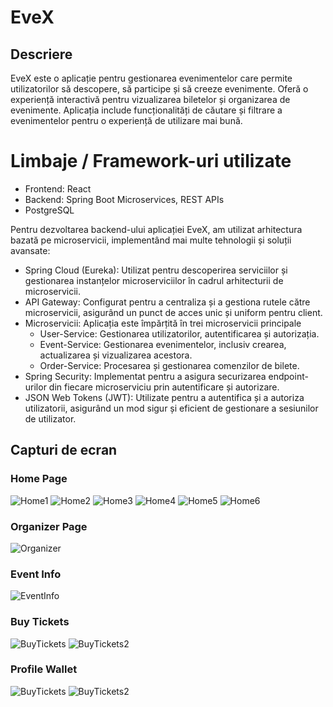 # EveX
## Descriere
EveX este o aplicație pentru gestionarea evenimentelor care permite utilizatorilor să descopere, să participe și să creeze evenimente. Oferă o experiență interactivă pentru vizualizarea biletelor și organizarea de evenimente.
Aplicația include funcționalități de căutare și filtrare a evenimentelor pentru o experiență de utilizare mai bună.

# Limbaje / Framework-uri utilizate
- Frontend: React
- Backend: Spring Boot Microservices, REST APIs
- PostgreSQL

Pentru dezvoltarea backend-ului aplicației EveX, am utilizat arhitectura bazată pe microservicii, implementând mai multe tehnologii și soluții avansate:
- Spring Cloud (Eureka): Utilizat pentru descoperirea serviciilor și gestionarea instanțelor microserviciilor în cadrul arhitecturii de microservicii.
- API Gateway: Configurat pentru a centraliza și a gestiona rutele către microservicii, asigurând un punct de acces unic și uniform pentru client.
- Microservicii: Aplicația este împărțită în trei microservicii principale
    - User-Service: Gestionarea utilizatorilor, autentificarea și autorizația.
    - Event-Service: Gestionarea evenimentelor, inclusiv crearea, actualizarea și     vizualizarea acestora.
    - Order-Service: Procesarea și gestionarea comenzilor de bilete.
- Spring Security: Implementat pentru a asigura securizarea endpoint-urilor din fiecare microserviciu prin autentificare și autorizare.
- JSON Web Tokens (JWT): Utilizate pentru a autentifica și a autoriza utilizatorii, asigurând un mod sigur și eficient de gestionare a sesiunilor de utilizator.

## Capturi de ecran
### Home Page
![Home1](frontend/public/imgs/readme-imgs/home1.jpeg)
![Home2](frontend/public/imgs/readme-imgs/home2.jpeg)
![Home3](frontend/public/imgs/readme-imgs/home3.jpeg)
![Home4](frontend/public/imgs/readme-imgs/home4.jpeg)
![Home5](frontend/public/imgs/readme-imgs/home5.jpeg)
![Home6](frontend/public/imgs/readme-imgs/home6.jpeg)

### Organizer Page
![Organizer](frontend/public/imgs/readme-imgs/organizer1.jpeg)

### Event Info
![EventInfo](frontend/public/imgs/readme-imgs/buy.jpeg)

### Buy Tickets
![BuyTickets](frontend/public/imgs/readme-imgs/buy2.jpeg)
![BuyTickets2](frontend/public/imgs/readme-imgs/buy3.jpeg)

### Profile Wallet
![BuyTickets](frontend/public/imgs/readme-imgs/profile1.jpeg)
![BuyTickets2](frontend/public/imgs/readme-imgs/profile2.jpeg)